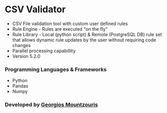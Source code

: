 # CSV Validator

* CSV File validation tool with custom user defined rules
* Rule Engine - Rules are executed "on the fly"
* Rule Library - Local (python script) & Remote (PostgreSQL DB) rule set that allows dynamic rule updates by the user without requiring code changes
* Parallel processing capabillity
* Version 5.2.0

### Programming Languages & Frameworks
- Python
- Pandas
- Numpy

### Developed by [Georgios Mountzouris](mailto:gmountzouris@efka.gov.gr)

